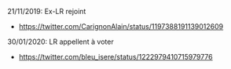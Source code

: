 

21/11/2019: Ex-LR rejoint
  - https://twitter.com/CarignonAlain/status/1197388191139012609

30/01/2020: LR appellent à voter
  - https://twitter.com/bleu_isere/status/1222979410715979776
